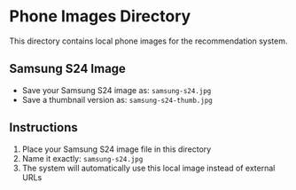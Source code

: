 # Phone Images Directory

This directory contains local phone images for the recommendation system.

## Samsung S24 Image
- Save your Samsung S24 image as: `samsung-s24.jpg`
- Save a thumbnail version as: `samsung-s24-thumb.jpg`

## Instructions
1. Place your Samsung S24 image file in this directory
2. Name it exactly: `samsung-s24.jpg`
3. The system will automatically use this local image instead of external URLs
